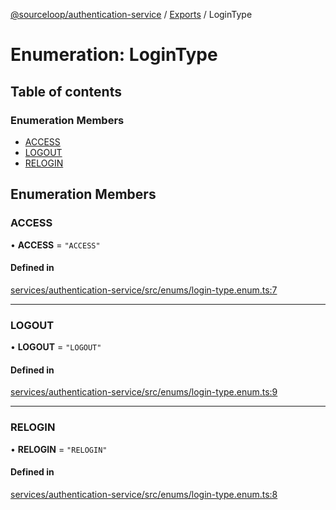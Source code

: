 [@sourceloop/authentication-service](../README.md) / [Exports](../modules.md) / LoginType

# Enumeration: LoginType

## Table of contents

### Enumeration Members

- [ACCESS](LoginType.md#access)
- [LOGOUT](LoginType.md#logout)
- [RELOGIN](LoginType.md#relogin)

## Enumeration Members

### ACCESS

• **ACCESS** = ``"ACCESS"``

#### Defined in

[services/authentication-service/src/enums/login-type.enum.ts:7](https://github.com/sourcefuse/loopback4-microservice-catalog/blob/68ec38a2a/services/authentication-service/src/enums/login-type.enum.ts#L7)

___

### LOGOUT

• **LOGOUT** = ``"LOGOUT"``

#### Defined in

[services/authentication-service/src/enums/login-type.enum.ts:9](https://github.com/sourcefuse/loopback4-microservice-catalog/blob/68ec38a2a/services/authentication-service/src/enums/login-type.enum.ts#L9)

___

### RELOGIN

• **RELOGIN** = ``"RELOGIN"``

#### Defined in

[services/authentication-service/src/enums/login-type.enum.ts:8](https://github.com/sourcefuse/loopback4-microservice-catalog/blob/68ec38a2a/services/authentication-service/src/enums/login-type.enum.ts#L8)
